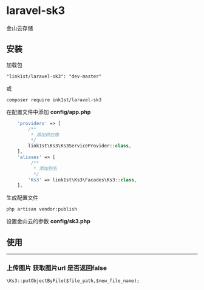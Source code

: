 # laravel-sk3
金山云存储

## 安装
加载包

`"link1st/laravel-sk3": "dev-master"`

或

`composer require ink1st/laravel-sk3`

在配置文件中添加 **config/app.php**

```php
    'providers' => [
        /**
         * 添加供应商
         */
        link1st\Ks3\Ks3ServiceProvider::class,
    ],
    'aliases' => [
         /**
          * 添加别名
          */
        'Ks3' => link1st\Ks3\Facades\Ks3::class,
    ],
```

生成配置文件

`php artisan vendor:publish`

设置金山云的参数 **config/sk3.php**


## 使用
- - -
### 上传图片 获取图片url 是否返回false 
`\Ks3::putObjectByFile($file_path,$new_file_name);`

